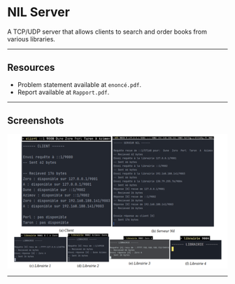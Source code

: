 # NIL Server
A TCP/UDP server that allows clients to search and order books from various libraries.

---
## Resources 
- Problem statement available at `enoncé.pdf`.
- Report available at `Rapport.pdf`.

---
## Screenshots 
<img src="./IMG.png" alt="drawing" width="600"/>

---
